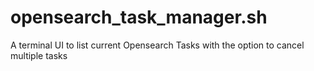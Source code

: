 # opensearch_task_manager.sh
A terminal UI to list current Opensearch Tasks with the option to cancel multiple tasks
